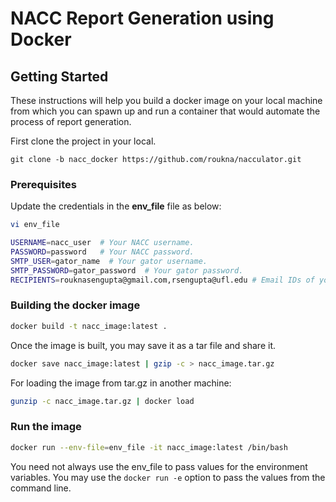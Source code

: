 
# NACC Report Generation using Docker

## Getting Started

These instructions will help you build a docker image on your local machine from which you can spawn up and run a container that would automate the process of report generation.

First clone the project in your local.

```
git clone -b nacc_docker https://github.com/roukna/nacculator.git
```

### Prerequisites

Update the credentials in the **env_file** file as below:
```bash
vi env_file
```
```bash
USERNAME=nacc_user  # Your NACC username.
PASSWORD=password   # Your NACC password.
SMTP_USER=gator_name  # Your gator username.
SMTP_PASSWORD=gator_password  # Your gator password.
RECIPIENTS=rouknasengupta@gmail.com,rsengupta@ufl.edu # Email IDs of your recipients.
```

### Building the docker image

```bash
docker build -t nacc_image:latest .
```
Once the image is built, you may save it as a tar file and share it.

```bash
docker save nacc_image:latest | gzip -c > nacc_image.tar.gz
```
For loading the image from tar.gz in another machine:

```bash
gunzip -c nacc_image.tar.gz | docker load
```

### Run the image
```bash
docker run --env-file=env_file -it nacc_image:latest /bin/bash
```
You need not always use the env_file to pass values for the environment variables. You may use the ``docker run -e`` option to pass the values from the command line.
